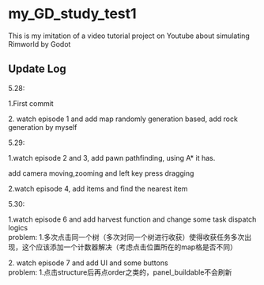 # my_GD_study_test1
This is my imitation of a video tutorial project on Youtube about simulating Rimworld by Godot



## Update Log
5.28: <p>1.First commit
<p>2. watch episode 1 and add map randomly generation based, add rock generation by myself

5.29: <p>1.watch episode 2 and 3, add pawn pathfinding, using A* it has. 
<p> add camera moving,zooming and left key press dragging
<p> 2.watch episode 4, add items and find the nearest item

5.30: <p>1.watch episode 6 and add harvest function and change some task dispatch logics
<br> problem: 1.多次点击同一个树（多次对同一个树进行收获）使得收获任务多次出现，这个应该添加一个计数器解决（考虑点击位置所在的map格是否不同）
<p>2. watch episode 7 and add UI and some buttons
<br> problem: 1.点击structure后再点order之类的，panel_buildable不会刷新